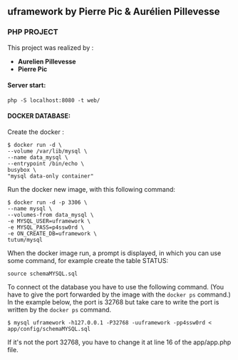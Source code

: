 ## uframework by Pierre Pic & Aurélien Pillevesse

### PHP PROJECT

This project  was realized by :

 - **Aurelien Pillevesse**
 - **Pierre Pic**

#### **Server start:**

	php -S localhost:8080 -t web/

#### **DOCKER DATABASE:**

Create the docker :

	$ docker run -d \
    --volume /var/lib/mysql \
    --name data_mysql \
    --entrypoint /bin/echo \
    busybox \
    "mysql data-only container"

Run the docker new image, with this following command:

	$ docker run -d -p 3306 \
    --name mysql \
    --volumes-from data_mysql \
    -e MYSQL_USER=uframework \
    -e MYSQL_PASS=p4ssw0rd \
    -e ON_CREATE_DB=uframework \
    tutum/mysql

When the docker image run, a prompt is displayed, in which you can use some command, for example create the table STATUS:

	source schemaMYSQL.sql

To connect ot the database you have to use the following command.
(You have to give the port forwarded by the image with the `docker ps` command.)
In the example below, the port is 32768 but take care to write the port is written by the `docker ps` command.

    $ mysql uframework -h127.0.0.1 -P32768 -uuframework -pp4ssw0rd < app/config/schemaMYSQL.sql

If it's not the port 32768, you have to change it at line 16 of the app/app.php file.